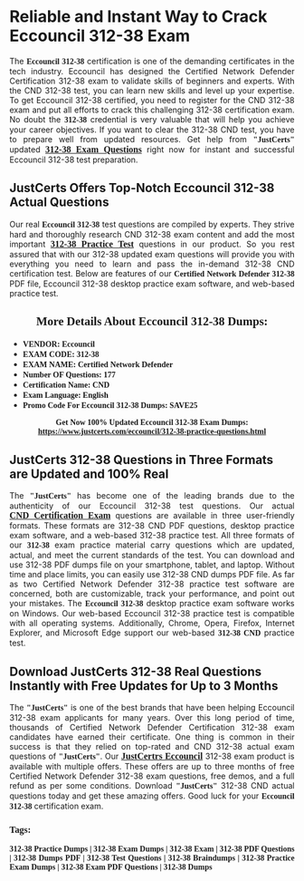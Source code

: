 <h1><strong>Reliable and Instant Way to Crack Eccouncil 312-38 Exam</strong></h1>

<p style="text-align: justify;">The <span style="font-family:Georgia,serif;"><strong>Eccouncil 312-38</strong></span> certification is one of the demanding certificates in the tech industry. Eccouncil has designed the Certified Network Defender Certification 312-38 exam to validate skills of beginners and experts. With the CND 312-38 test, you can learn new skills and level up your expertise. To get Eccouncil 312-38 certified, you need to register for the CND 312-38 exam and put all efforts to crack this challenging 312-38 certification exam. No doubt the <span style="font-family:Georgia,serif;"><strong> 312-38</strong></span> credential is very valuable that will help you achieve your career objectives. If you want to clear the 312-38 CND test, you have to prepare well from updated resources. Get help from <span style="font-size:14px;"><span style="font-family:Georgia,serif;"><strong>"JustCerts"</strong></span></span> updated <a href="https://www.justcerts.com/eccouncil/312-38-practice-questions.html"><span style="font-size:16px;"><span style="font-family:Georgia,serif;"><strong>312-38 Exam Questions</strong></span></span></a> right now for instant and successful Eccouncil 312-38 test preparation.</p>

<h2><strong>JustCerts Offers Top-Notch Eccouncil 312-38 Actual Questions </strong></h2>

<p style="text-align: justify;">Our real <span style="font-family:Georgia,serif;"><strong>Eccouncil 312-38</strong></span> test questions are compiled by experts. They strive hard and thoroughly research CND 312-38 exam content and add the most important <a href="https://www.justcerts.com/eccouncil/312-38-practice-questions.html"><span style="font-size:16px;"><span style="font-family:Georgia,serif;"><strong>312-38 Practice Test</strong></span></span></a> questions in our product. So you rest assured that with our 312-38 updated exam questions will provide you with everything you need to learn and pass the in-demand 312-38 CND certification test. Below are features of our <span style="font-family:Georgia,serif;"><strong>Certified Network Defender 312-38</strong></span> PDF file, Eccouncil 312-38 desktop practice exam software, and web-based practice test.</p>

<h2 style="text-align: center;"><strong><span style="font-family:Georgia,serif;">More Details About Eccouncil 312-38 Dumps:</span></strong></h2>

<ul>
	<li style="text-align: justify;"><span style="font-size:14px;"><span style="font-family:Georgia,serif;"><strong>VENDOR: Eccouncil</strong></span></span></li>
	<li style="text-align: justify;"><span style="font-size:14px;"><span style="font-family:Georgia,serif;"><strong>EXAM CODE: 312-38</strong></span></span></li>
	<li style="text-align: justify;"><span style="font-size:14px;"><span style="font-family:Georgia,serif;"><strong>EXAM NAME: Certified Network Defender</strong></span></span></li>
	<li style="text-align: justify;"><span style="font-size:14px;"><span style="font-family:Georgia,serif;"><strong>Number OF Questions: 177</strong></span></span></li>
	<li style="text-align: justify;"><span style="font-size:14px;"><span style="font-family:Georgia,serif;"><strong>Certification Name: CND</strong></span></span></li>
	<li style="text-align: justify;"><span style="font-size:14px;"><span style="font-family:Georgia,serif;"><strong>Exam Language: English</strong></span></span></li>
	<li style="text-align: justify;"><span style="font-size:14px;"><span style="font-family:Georgia,serif;"><strong>Promo Code For Eccouncil 312-38 Dumps: SAVE25</strong></span></span></li>
</ul>

<p style="text-align: center;"><strong><span style="font-family:Georgia,serif;"><span style="font-size:14px;">Get Now 100% Updated Eccouncil 312-38 Exam Dumps:</span> <a href="https://www.justcerts.com/eccouncil/312-38-practice-questions.html">https://www.justcerts.com/eccouncil/312-38-practice-questions.html</a></span></strong></p>

<h2><strong>JustCerts 312-38 Questions in Three Formats are Updated and 100% Real</strong></h2>

<p style="text-align: justify;">The <span style="font-size:14px;"><span style="font-family:Georgia,serif;"><strong>"JustCerts"</strong></span></span> has become one of the leading brands due to the authenticity of our Eccouncil 312-38 test questions. Our actual <a href="https://www.justcerts.com/eccouncil/certified-network-defender-certification-exams.html"><span style="font-size:16px;"><span style="font-family:Georgia,serif;"><strong>CND Certification Exam</strong></span></span></a> questions are available in three user-friendly formats. These formats are 312-38 CND PDF questions, desktop practice exam software, and a web-based 312-38 practice test. All three formats of our <strong><span style="font-family:Georgia,serif;"> 312-38</span></strong> exam practice material carry questions which are updated, actual, and meet the current standards of the test. You can download and use 312-38 PDF dumps file on your smartphone, tablet, and laptop. Without time and place limits, you can easily use 312-38 CND dumps PDF file. As far as two Certified Network Defender 312-38 practice test software are concerned, both are customizable, track your performance, and point out your mistakes. The <span style="font-family:Georgia,serif;"><strong>Eccouncil 312-38</strong></span> desktop practice exam software works on Windows. Our web-based Eccouncil 312-38 practice test is compatible with all operating systems. Additionally, Chrome, Opera, Firefox, Internet Explorer, and Microsoft Edge support our web-based <span style="font-family:Georgia,serif;"><strong>312-38 CND</strong></span> practice test.</p>

<h2><strong>Download JustCerts 312-38 Real Questions Instantly with Free Updates for Up to 3 Months</strong></h2>

<p style="text-align: justify;">The <span style="font-family:Georgia,serif;"><span style="font-size:14px;"><strong>"JustCerts"</strong></span></span> is one of the best brands that have been helping Eccouncil 312-38 exam applicants for many years. Over this long period of time, thousands of Certified Network Defender Certification 312-38 exam candidates have earned their certificate. One thing is common in their success is that they relied on top-rated and CND 312-38 actual exam questions of <span style="font-family:Georgia,serif;"><span style="font-size:14px;"><strong>"JustCerts"</strong></span></span>. Our <a href="https://www.justcerts.com/eccouncil-certification-exams.html"><span style="font-size:16px;"><span style="font-family:Georgia,serif;"><strong>JustCertrs Eccouncil</strong></span></span></a> 312-38 exam product is available with multiple offers. These offers are up to three months of free Certified Network Defender 312-38 exam questions, free demos, and a full refund as per some conditions. Download <span style="font-family:Georgia,serif;"><span style="font-size:14px;"><strong>"JustCerts"</strong></span></span> 312-38 CND actual questions today and get these amazing offers. Good luck for your <span style="font-family:Georgia,serif;"><strong>Eccouncil 312-38</strong></span> certification exam.</p>

<h3 style="text-align: justify;"><span style="font-family:Georgia,serif;"><strong>Tags:</strong></span></h3>

<p style="text-align: justify;"><span style="font-family:Georgia,serif;"><strong>312-38 Practice Dumps | 312-38 Exam Dumps | 312-38 Exam | 312-38 PDF Questions | 312-38 Dumps PDF | 312-38 Test Questions | 312-38 Braindumps | 312-38 Practice Exam Dumps | 312-38 Exam PDF Questions | 312-38 Dumps</strong></span></p>
